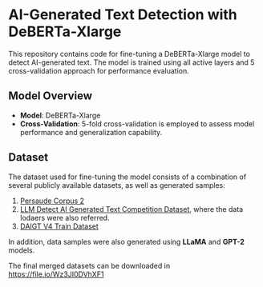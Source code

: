 # AI-Generated Text Detection with DeBERTa-Xlarge

This repository contains code for fine-tuning a DeBERTa-Xlarge model to detect AI-generated text. The model is trained using all active layers and 5 cross-validation approach for performance evaluation.

## Model Overview

- **Model**: DeBERTa-Xlarge
- **Cross-Validation**: 5-fold cross-validation is employed to assess model performance and generalization capability.

## Dataset

The dataset used for fine-tuning the model consists of a combination of several publicly available datasets, as well as generated samples:

1. [Persaude Corpus 2](https://www.kaggle.com/datasets/nbroad/persaude-corpus-2?resource=download)
2. [LLM Detect AI Generated Text Competition Dataset](https://www.kaggle.com/competitions/llm-detect-ai-generated-text/discussion/470121), where the data lodaers were also referred.
3. [DAIGT V4 Train Dataset](https://www.kaggle.com/datasets/thedrcat/daigt-v4-train-dataset)

In addition, data samples were also generated using **LLaMA** and **GPT-2** models.

The final merged datasets can be downloaded in https://file.io/Wz3JI0DVhXF1
